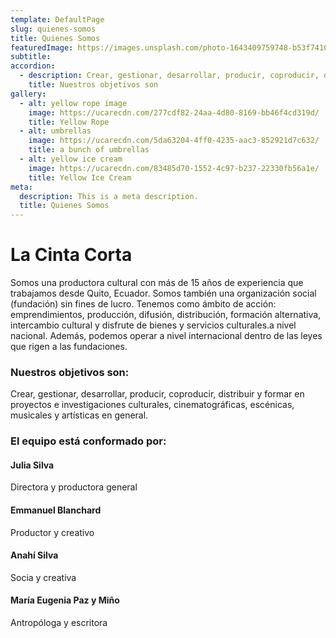 ```yaml
---
template: DefaultPage
slug: quienes-somos
title: Quienes Somos
featuredImage: https://images.unsplash.com/photo-1643409759748-b53f74108370?ixlib=rb-4.0.3&ixid=MnwxMjA3fDB8MHxwaG90by1wYWdlfHx8fGVufDB8fHx8&auto=format&fit=crop&w=1674&q=80
subtitle:
accordion:
  - description: Crear, gestionar, desarrollar, producir, coproducir, distribuir y formar en proyectos e investigaciones culturales, cinematográficas, escénicas, musicales y artísticas en general.
    title: Nuestros objetivos son
gallery:
  - alt: yellow rope image
    image: https://ucarecdn.com/277cdf82-24aa-4d80-8169-bb46f4cd319d/
    title: Yellow Rope
  - alt: umbrellas
    image: https://ucarecdn.com/5da63204-4ff0-4235-aac3-852921d7c632/
    title: a bunch of umbrellas
  - alt: yellow ice cream
    image: https://ucarecdn.com/83485d70-1552-4c97-b237-22330fb56a1e/
    title: Yellow Ice Cream
meta:
  description: This is a meta description.
  title: Quienes Somos
---
```


# La Cinta Corta

Somos una productora cultural con más de 15 años de experiencia que trabajamos desde Quito, Ecuador. Somos también una organización social (fundación) sin fines de lucro. Tenemos como ámbito de acción: emprendimientos, producción, difusión, distribución, formación alternativa, intercambio cultural y disfrute de bienes y servicios culturales.a nivel nacional. Además, podemos operar a nivel internacional dentro de las leyes que rigen a las fundaciones.

### Nuestros objetivos son:

Crear, gestionar, desarrollar, producir, coproducir, distribuir y formar en proyectos e investigaciones culturales, cinematográficas, escénicas, musicales y artísticas en general.

### El equipo está conformado por:

#### **Julia Silva**

Directora y productora general

#### **Emmanuel Blanchard**

Productor y creativo

#### **Anahí Silva**

Socia y creativa

#### **María Eugenia Paz y Miño**

Antropóloga y escritora
